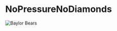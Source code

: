 # NoPressureNoDiamonds
![Baylor Bears](http://www.baylor.edu/content/imglib/1/4/2/1/142116.png "Sic 'Em'")
